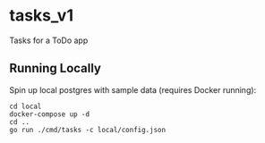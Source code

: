 # tasks_v1
Tasks for a ToDo app

## Running Locally
Spin up local postgres with sample data (requires Docker running):

```
cd local
docker-compose up -d
cd ..
go run ./cmd/tasks -c local/config.json
```
